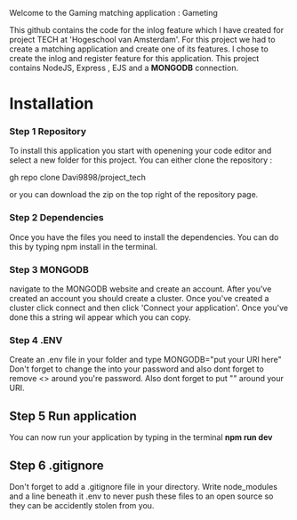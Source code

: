 Welcome to the Gaming matching application : Gameting

This github contains the code for the inlog feature which I have created for project TECH at 'Hogeschool van Amsterdam'. For this project we had to create a matching application and create one of its features.
I chose to create the inlog and register feature for this application. This project contains NodeJS, Express , EJS and a **MONGODB** connection.

# Installation 

### Step 1 Repository

To install this application you start with openening your code editor and select a new folder for this project. You can either clone the repository :

gh repo clone Davi9898/project_tech

or you can download the zip on the top right of the repository page.

### Step 2 Dependencies

Once you have the files you need to install the dependencies. You can do this by typing npm install in the terminal. 

### Step 3 MONGODB

navigate to the MONGODB website and create an account. After you've created an account you should create a cluster. Once you've created a cluster click connect and then click 'Connect your application'. Once you've done this a string wil appear which you can copy.

### Step 4 .ENV

Create an .env file in your folder and type MONGODB="put your URI here" Don't forget to change the <password> into your password and also dont forget to remove <> around you're password. Also dont forget to put "" around your URI.

## Step 5 Run application

You can now run your application by typing in the terminal **npm run dev**
  
## Step 6 .gitignore
  
Don't forget to add a .gitignore file in your directory. Write node_modules and a line beneath it .env to never push these files to an open source so they can be accidently stolen from you.

